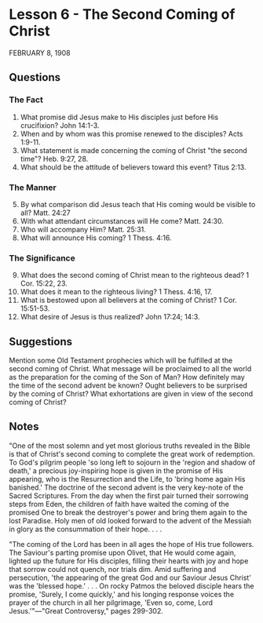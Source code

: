 # Lesson 6 - The Second Coming of Christ

FEBRUARY 8, 1908

## Questions

### The Fact

1. What promise did Jesus make to His disciples just before His crucifixion? John 14:1-3.
2. When and by whom was this promise renewed to the disciples? Acts 1:9-11.
3. What statement is made concerning the coming of Christ "the second time"? Heb. 9:27, 28.
4. What should be the attitude of believers toward this event? Titus 2:13.

### The Manner

5. By what comparison did Jesus teach that His coming would be visible to all? Matt. 24:27
6. With what attendant circumstances will He come? Matt. 24:30.
7. Who will accompany Him? Matt. 25:31.
8. What will announce His coming? 1 Thess. 4:16.

### The Significance

9. What does the second coming of Christ mean to the righteous dead? 1 Cor. 15:22, 23.
10. What does it mean to the righteous living? 1 Thess. 4:16, 17.
11. What is bestowed upon all believers at the coming of Christ? 1 Cor. 15:51-53.
12. What desire of Jesus is thus realized? John 17:24; 14:3.

## Suggestions

Mention some Old Testament prophecies which will be fulfilled at the second coming of Christ. What message will be proclaimed to all the world as the preparation for the coming of the Son of Man? How definitely may the time of the second advent be known? Ought believers to be surprised by the coming of Christ? What exhortations are given in view of the second coming of Christ?

## Notes

"One of the most solemn and yet most glorious truths revealed in the Bible is that of Christ's second coming to complete the great work of redemption. To God's pilgrim people 'so long left to sojourn in the 'region and shadow of death,' a precious joy-inspiring hope is given in the promise of His appearing, who is the Resurrection and the Life, to 'bring home again His banished.' The doctrine of the second advent is the very key-note of the Sacred Scriptures. From the day when the first pair turned their sorrowing steps from Eden, the children of faith have waited the coming of the promised One to break the destroyer's power and bring them again to the lost Paradise. Holy men of old looked forward to the advent of the Messiah in glory as the consummation of their hope. . . .

"The coming of the Lord has been in all ages the hope of His true followers. The Saviour's parting promise upon Olivet, that He would come again, lighted up the future for His disciples, filling their hearts with joy and hope that sorrow could not quench, nor trials dim. Amid suffering and persecution, 'the appearing of the great God and our Saviour Jesus Christ' was the 'blessed hope.' . . . On rocky Patmos the beloved disciple hears the promise, 'Surely, I come quickly,' and his longing response voices the prayer of the church in all her pilgrimage, 'Even so, come, Lord Jesus.'"—"Great Controversy," pages 299-302.